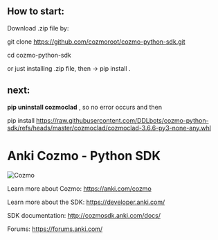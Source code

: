 ## How to start:

Download .zip file by:

git clone https://github.com/cozmoroot/cozmo-python-sdk.git

cd cozmo-python-sdk

or just installing .zip file, then -> pip install .

## next:

**pip uninstall cozmoclad**
, so no error occurs and then

pip install https://raw.githubusercontent.com/DDLbots/cozmo-python-sdk/refs/heads/master/cozmoclad/cozmoclad-3.6.6-py3-none-any.whl


# Anki Cozmo - Python SDK

![Cozmo](docs/source/images/cozmo-sdk-img.jpg)

Learn more about Cozmo: https://anki.com/cozmo

Learn more about the SDK: https://developer.anki.com/

SDK documentation: http://cozmosdk.anki.com/docs/

Forums: https://forums.anki.com/
